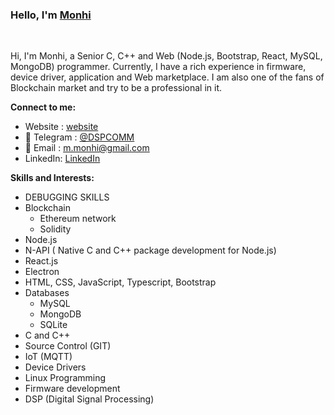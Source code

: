 ### Hello,  I'm [Monhi](https://t.me/dspcomm)  

<br/>

Hi, I'm Monhi, a Senior C, C++ and Web (Node.js, Bootstrap, React, MySQL, MongoDB)  programmer. Currently, I have a rich experience in firmware, device driver, application and Web marketplace. I am also one of the fans of Blockchain market and try to be a professional in it.
<br/>  


**Connect to me:**
- Website : [website](https://www.dspcom.ir/)
- 💬 Telegram : [@DSPCOMM](https://t.me/DSPCOMM)
- 📝 Email : m.monhi@gmail.com
- LinkedIn: [LinkedIn](https://www.linkedin.com/in/mahdi-m-462b5a28/)


**Skills and Interests:**  

 - DEBUGGING SKILLS 
 - Blockchain
   - Ethereum network 
   - Solidity   
 - Node.js
 - N-API ( Native C and C++ package development for Node.js)
 - React.js
 - Electron
 - HTML, CSS, JavaScript, Typescript, Bootstrap
 - Databases
   - MySQL
   - MongoDB
   - SQLite
 - C and C++
 - Source Control (GIT)
 - IoT (MQTT)
 - Device Drivers 
 - Linux Programming
 - Firmware development
 - DSP (Digital Signal Processing)
 
 
 
